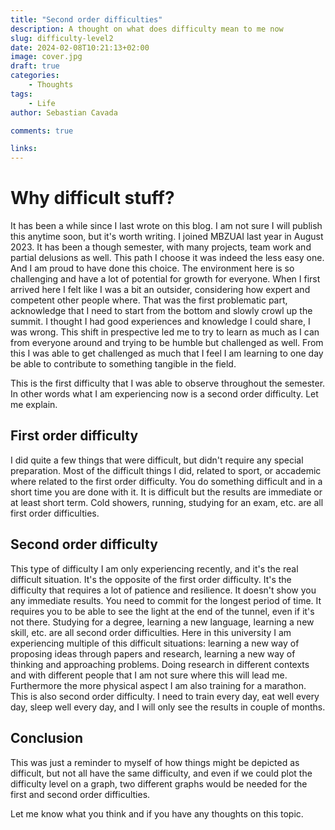 ```yaml
---
title: "Second order difficulties"
description: A thought on what does difficulty mean to me now
slug: difficulty-level2
date: 2024-02-08T10:21:13+02:00
image: cover.jpg
draft: true
categories:
    - Thoughts
tags:
    - Life
author: Sebastian Cavada

comments: true

links:
---
```



# Why difficult stuff?

It has been a while since I last wrote on this blog. I am not sure I will publish this anytime soon, but it's worth writing. I joined MBZUAI last year in August 2023. It has been a though semester, with many projects, team work and partial delusions as well.
This path I choose it was indeed the less easy one. And I am proud to have done this choice. The environment here is so challenging and have a lot of potential for growth for everyone. When I first arrived here I felt like I was a bit an outsider, considering how
expert and competent other people where. That was the first problematic part, acknowledge that I need to start from the bottom and slowly crowl up the summit. I thought I had good experiences and knowledge I could share, I was wrong. This shift in prespective led me to try to learn 
as much as I can from everyone around and trying to be humble but challenged as well.
From this I was able to get challenged as much that I feel I am learning to one day be able to contribute to something tangible in the field. 

This is the first difficulty that I was able to observe throughout the semester. In other words what I am experiencing now is a second order difficulty. Let me explain.

## First order difficulty
I did quite a few things that were difficult, but didn't require any special preparation. Most of the difficult things I did, related to sport, or accademic where related to the first order difficulty. You do something difficult and in a short time you are done with it. It is difficult but 
the results are immediate or at least short term. Cold showers, running, studying for an exam, etc. are all first order difficulties.

## Second order difficulty
This type of difficulty I am only experiencing recently, and it's the real difficult situation. It's the opposite of the first order difficulty. It's the difficulty that requires a lot of patience and resilience. It doesn't show you any immediate results. You need to commit for the longest period of
time. It requires you to be able to see the light at the end of the tunnel, even if it's not there. Studying for a degree, learning a new language, learning a new skill, etc. are all second order difficulties. 
Here in this university I am experiencing multiple of this difficult situations: learning a new way of proposing ideas through papers and research, learning a new way of thinking and approaching problems. Doing research in different contexts and with different people that I am not sure where this will lead me. Furthermore the more physical aspect I am also training for a marathon. This is also second order difficulty. I need to train every day, eat well every day, sleep well every day, and I will only see the results in couple of months.

## Conclusion

This was just a reminder to myself of how things might be depicted as difficult, but not all have the same difficulty, and even if we could plot the difficulty level on a graph, two different graphs would be needed for the first and second order difficulties.

Let me know what you think and if you have any thoughts on this topic. 
